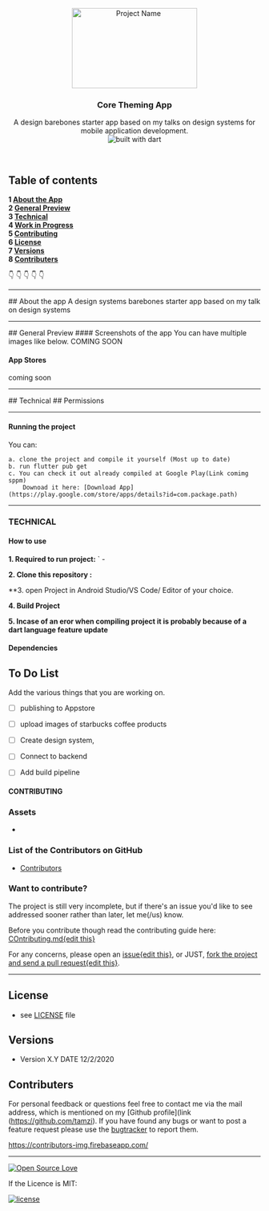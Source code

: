 <p align="center">
  <a href="https://github.com/yourUserName/YourProjectName">
    <img src="https://raw.githubusercontent.com/tamzi/ReadMe-MasterTemplates/master/android/art/readmEmasterTemplatesAndroid.jpg" alt="Project Name" width=250 height=160>
  </a>
  <h3 align="center">Core Theming App</h3>

  <p align="center">
    A design barebones starter app based on my talks on design systems for mobile application development.
    <br>
     <img src="https://img.shields.io/badge/dart-coded%20in%20dart-blue" alt="built with dart">
    <br>
    </p>
</p>

<br>

## Table of contents

**1 [About the App](#about-the-app)**<br>
**2 [General Preview](#general-preview)**<br>
**3 [Technical](#technical)**<br>
**4 [Work in Progress](#work-in-progress)**<br>
**5 [Contributing](#contributing)**<br>
**6 [License](#license)**<br>
**7 [Versions](#versions)**<br>
**8 [Contributers](#contributers)**<br>

:point_down: :point_down: :point_down: :point_down: :point_down:


<hr>
## About the app
A design systems barebones starter app based on my talk on design systems


<hr>
## General Preview
#### Screenshots of the app
You can have multiple images like below.
 COMING SOON


#### App Stores
coming soon

<hr>
## Technical
## Permissions


<hr>

#### Running the project
You can:

    a. clone the project and compile it yourself (Most up to date)
    b. run flutter pub get
    c. You can check it out already compiled at Google Play(Link comimg sppm)
        Downoad it here: [Download App](https://play.google.com/store/apps/details?id=com.package.path)

<hr>

### TECHNICAL

#### How to use

**1. Required to run project:**
       ` -

**2. Clone this repository :**

**3. open Project in Android Studio/VS Code/ Editor of your choice.

**4. Build Project**

**5. Incase of an eror when compiling project it is probably because of a dart language feature update**


#### Dependencies

## To Do List

Add the various things that you are working on.

- [ ] publishing to Appstore
- [ ] upload images of starbucks coffee products
- [ ] Create design system,
- [ ] Connect to backend
- [ ] Add build pipeline


#### CONTRIBUTING
### Assets
*
### List of the Contributors on GitHub
* [Contributors](https://github.com/tamzi/core_theming/graphs/contributors)

### Want to contribute?
The project is still very incomplete, but if there's an issue you'd like to see addressed sooner rather than later, let me(/us) know.

Before you contribute though read the contributing guide here: [COntributing.md{edit this}](https://github.com/tamzi/starbucks_app/contributing.md)

For any concerns, please open an [issue{edit this}](https://github.com/YourUserNameHere/ProjectName/issues), or JUST, [fork the project and send a pull request{edit this}](https://github.com/YourUserNameHere/ProjectName/pulls).

<hr>

## License
* see [LICENSE](https://github.com/tamzi/core_theming/LICENSE.md) file


## Versions
* Version X.Y  DATE 12/2/2020



## Contributers
For personal feedback or questions feel free to contact me via the mail address, which is mentioned on my [Github profile](link (https://github.com/tamzi). If you have found any bugs or want to post a feature request please use the [bugtracker](https://github.com/tamzi/starbucks/issues) to report them.


https://contributors-img.firebaseapp.com/

<hr>

[![Open Source Love](https://badges.frapsoft.com/os/v2/open-source-200x33.png?v=103)](https://github.com/ellerbrock/open-source-badge/)

If the Licence is MIT:

[![license](https://img.shields.io/github/license/mashape/apistatus.svg?style=for-the-badge)]()
